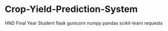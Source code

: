 # Crop-Yield-Prediction-System
HND Final Year Student
flask
gunicorn
numpy
pandas
scikit-learn
requests

